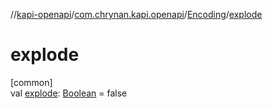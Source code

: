 //[kapi-openapi](../../../index.md)/[com.chrynan.kapi.openapi](../index.md)/[Encoding](index.md)/[explode](explode.md)

# explode

[common]\
val [explode](explode.md): [Boolean](https://kotlinlang.org/api/latest/jvm/stdlib/kotlin/-boolean/index.html) = false

